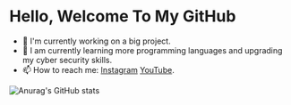 # Hello, Welcome To My GitHub #

- 🔭 I'm currently working on a big project.
- 🌱 I am currently learning more programming languages and upgrading my cyber security skills. 
- 📫 How to reach me: [Instagram](https://www.instagram.com/ekamiths.west/) [YouTube](https://www.youtube.com/channel/UCvWTVoJuVt-HazhTZIvTKRQ).

![Anurag's GitHub stats](https://github-readme-stats.vercel.app/api?username=EkamithsSSH&show_icons=true&theme=radical)

